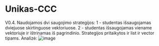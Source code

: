 # Unikas-CCC
V0.4. Naudojamos dvi saugojimo strategijos: 1 - studentas išsaugojamas dviejuose skirtinguose vektoriuose. 2 - studentas išsaugojamas viename vektoriuje ir ištrinamas iš pagrindinio. Strategijos pritaikytos ir list ir vector tipams.
Analizė:
![image](https://github.com/Gustelo1/Unikas-CCC/assets/140171498/3a2e1e68-4a5d-4184-9ef8-a9bc9169b408)

